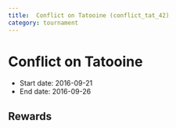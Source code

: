 ```yaml
---
title:  Conflict on Tatooine (conflict_tat_42)
category: tournament
---
```

#  Conflict on Tatooine

  * Start date: 2016-09-21
  * End date: 2016-09-26

## Rewards

